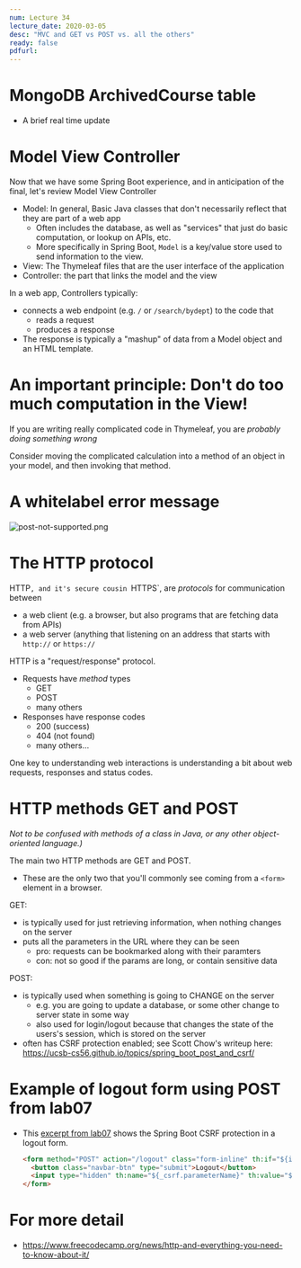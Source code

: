 ```yaml
---
num: Lecture 34
lecture_date: 2020-03-05
desc: "MVC and GET vs POST vs. all the others"
ready: false
pdfurl:
---
```


# MongoDB ArchivedCourse table

* A brief real time update

# Model View Controller

Now that we have some Spring Boot experience, and in anticipation of the final, let's review Model View Controller

* Model: In general, Basic Java classes that don't necessarily reflect that they are part of a web app
   * Often includes the database, as well as "services" that just do basic computation, or lookup on APIs, etc.
   * More specifically in Spring Boot, `Model` is a key/value store used to send information to the view. 
* View: The Thymeleaf files that are the user interface of the application
* Controller: the part that links the model and the view

In a web app, Controllers typically:
* connects a web endpoint (e.g. `/` or `/search/bydept`) to the code that 
  * reads a request
  * produces a response
* The response is typically a "mashup" of data from a Model object and an HTML template.  
  
# An important principle: Don't do too much computation in the View!

If you are writing really complicated code in Thymeleaf, you are *probably doing something wrong*

Consider moving the complicated calculation into a method of an object in your model, and then
invoking that method.
  

# A whitelabel error message

![post-not-supported.png](/w20/lecture/lect34/post-not-supported.png)

# The HTTP protocol

HTTP`, and it's secure cousin `HTTPS`, are *protocols* for communication between
* a web client (e.g. a browser, but also programs that are fetching data from APIs)
* a web server (anything that listening on an address that starts with `http://` or `https://`

HTTP is a "request/response" protocol.

* Requests have *method* types
   * GET
   * POST
   * many others
* Responses have response codes
   * 200 (success)
   * 404 (not found)
   * many others...
   
One key to understanding web interactions is understanding a bit about web requests, responses and 
status codes.


# HTTP methods GET and POST

*Not to be confused with methods of a class in Java, or any other object-oriented language.)*

The main two HTTP methods are GET and POST.
* These are the only two that you'll commonly see coming from a `<form>` element in a browser.


GET:
* is typically used for just retrieving information, when nothing changes on the server
* puts all the parameters in the URL where they can be seen
   * pro: requests can be bookmarked along with their paramters
   * con: not so good if the params are long, or contain sensitive data

POST:
* is typically used when something is going to CHANGE on the server
   * e.g. you are going to update a database, or some other change to server state in some way
   * also used for login/logout because that changes the state of the users's session, which is stored on the server
* often has CSRF protection enabled; see Scott Chow's writeup here: <https://ucsb-cs56.github.io/topics/spring_boot_post_and_csrf/>

# Example of logout form using POST from lab07

* This [excerpt from lab07](https://github.com/ucsb-cs56-w20/STARTER_lab07/blob/f437a29da7534058c9edfc39ab00f07a1d479d25/src/main/resources/templates/bootstrap/bootstrap_nav_header.html#L36-L39)
  shows the Spring Boot CSRF protection in a logout form.
  ```html
  <form method="POST" action="/logout" class="form-inline" th:if="${isLoggedIn}">
    <button class="navbar-btn" type="submit">Logout</button>
    <input type="hidden" th:name="${_csrf.parameterName}" th:value="${_csrf.token}" />
  </form>
  ```

# For more detail

* <https://www.freecodecamp.org/news/http-and-everything-you-need-to-know-about-it/>

